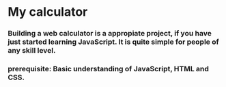 # My calculator

### Building a web calculator is a appropiate project, if you have just started learning JavaScript. It is quite simple for people of any skill level.

### prerequisite: Basic understanding of JavaScript, HTML and CSS.

